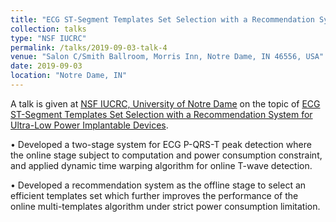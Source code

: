 ```yaml
---
title: "ECG ST-Segment Templates Set Selection with a Recommendation System for Ultra-Low Power Implantable Devices"
collection: talks
type: "NSF IUCRC"
permalink: /talks/2019-09-03-talk-4
venue: "Salon C/Smith Ballroom, Morris Inn, Notre Dame, IN 46556, USA"
date: 2019-09-03
location: "Notre Dame, IN"
---
```

A talk is given at [NSF IUCRC, University of Notre Dame](https://asic.nd.edu) 
on the topic of [ECG ST-Segment Templates Set Selection with a Recommendation System for Ultra-Low Power Implantable Devices](http://asic.pratt.duke.edu/notre-dame).

• Developed a two-stage system for ECG P-QRS-T peak detection where the online stage subject to computation and power consumption constraint, and applied dynamic time warping algorithm for online T-wave detection.

• Developed a recommendation system as the offline stage to select an efficient templates set which further improves the performance of the online multi-templates algorithm under strict power consumption limitation.
